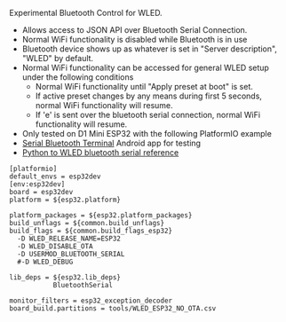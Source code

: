 Experimental Bluetooth Control for WLED.

* Allows access to JSON API over Bluetooth Serial Connection.
* Normal WiFi functionality is disabled while Bluetooth is in use
* Bluetooth device shows up as whatever is set in "Server description", "WLED" by default.
* Normal WiFi functionality can be accessed for general WLED setup under the following conditions
  * Normal WiFi functionality until "Apply preset at boot" is set.
  * If active preset changes by any means during first 5 seconds, normal WiFi functionality will resume.
  * If 'e' is sent over the bluetooth serial connection, normal WiFi functionality will resume.
* Only tested on D1 Mini ESP32 with the following PlatformIO example
* [Serial Bluetooth Terminal](https://play.google.com/store/apps/details?id=de.kai_morich.serial_bluetooth_terminal) Android app for testing
* [Python to WLED bluetooth serial reference](https://medium.com/@18218004/devlog-6-bluetooth-and-esp32-ba076a8e207d)








```
[platformio]
default_envs = esp32dev
[env:esp32dev]
board = esp32dev
platform = ${esp32.platform}

platform_packages = ${esp32.platform_packages}
build_unflags = ${common.build_unflags}
build_flags = ${common.build_flags_esp32} 
  -D WLED_RELEASE_NAME=ESP32
  -D WLED_DISABLE_OTA
  -D USERMOD_BLUETOOTH_SERIAL
  #-D WLED_DEBUG
  
lib_deps = ${esp32.lib_deps}
           BluetoothSerial
           
monitor_filters = esp32_exception_decoder
board_build.partitions = tools/WLED_ESP32_NO_OTA.csv
```
